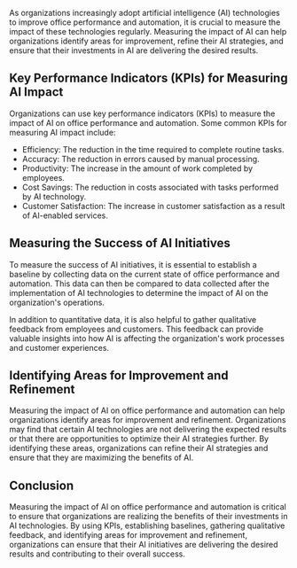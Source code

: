 
As organizations increasingly adopt artificial intelligence (AI) technologies to improve office performance and automation, it is crucial to measure the impact of these technologies regularly. Measuring the impact of AI can help organizations identify areas for improvement, refine their AI strategies, and ensure that their investments in AI are delivering the desired results.

Key Performance Indicators (KPIs) for Measuring AI Impact
---------------------------------------------------------

Organizations can use key performance indicators (KPIs) to measure the impact of AI on office performance and automation. Some common KPIs for measuring AI impact include:

* Efficiency: The reduction in the time required to complete routine tasks.
* Accuracy: The reduction in errors caused by manual processing.
* Productivity: The increase in the amount of work completed by employees.
* Cost Savings: The reduction in costs associated with tasks performed by AI technology.
* Customer Satisfaction: The increase in customer satisfaction as a result of AI-enabled services.

Measuring the Success of AI Initiatives
---------------------------------------

To measure the success of AI initiatives, it is essential to establish a baseline by collecting data on the current state of office performance and automation. This data can then be compared to data collected after the implementation of AI technologies to determine the impact of AI on the organization's operations.

In addition to quantitative data, it is also helpful to gather qualitative feedback from employees and customers. This feedback can provide valuable insights into how AI is affecting the organization's work processes and customer experiences.

Identifying Areas for Improvement and Refinement
------------------------------------------------

Measuring the impact of AI on office performance and automation can help organizations identify areas for improvement and refinement. Organizations may find that certain AI technologies are not delivering the expected results or that there are opportunities to optimize their AI strategies further. By identifying these areas, organizations can refine their AI strategies and ensure that they are maximizing the benefits of AI.

Conclusion
----------

Measuring the impact of AI on office performance and automation is critical to ensure that organizations are realizing the benefits of their investments in AI technologies. By using KPIs, establishing baselines, gathering qualitative feedback, and identifying areas for improvement and refinement, organizations can ensure that their AI initiatives are delivering the desired results and contributing to their overall success.
